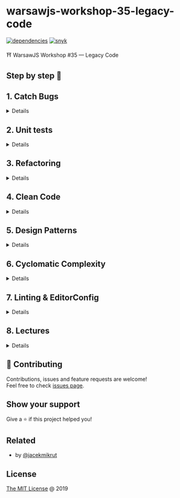 # warsawjs-workshop-35-legacy-code

[![dependencies](https://david-dm.org/piecioshka/warsawjs-workshop-34-trainer-needed.svg)](https://github.com/piecioshka/warsawjs-workshop-34-trainer-needed)
[![snyk](https://snyk.io/test/github/piecioshka/warsawjs-workshop-34-trainer-needed/badge.svg?targetFile=package.json)](https://snyk.io/test/github/piecioshka/warsawjs-workshop-34-trainer-needed?targetFile=package.json)

⛩️ WarsawJS Workshop #35 — Legacy Code

## Step by step 👣

## 1. Catch Bugs

<details>

* [ ] Scenario:
    + Catch a bug
    + Write unit test for that
    + Repair implementation
    + Deploy

</details>

## 2. Unit tests

<details>

* [ ] CMD: `npm install -D jest`
* [ ] SRC: `test/specs/main.spec.js`

</details>

## 3. Refactoring

<details>

* [ ] SAY: Tools
    + WebStorm —> Refactor

</details>

## 4. Clean Code

<details>

* [ ] ...

</details>

## 5. Design Patterns

<details>

* [ ] WWW: <https://github.com/piecioshka/pattern-mvc>
* [ ] WWW: <https://github.com/piecioshka/pattern-strategy>
* [ ] WWW: <https://github.com/piecioshka/pattern-singleton>
* [ ] WWW: <https://github.com/piecioshka/pattern-observer>
* [ ] WWW: <https://github.com/piecioshka/pattern-mediator>
* [ ] WWW: <https://github.com/piecioshka/pattern-factory-method>
* [ ] WWW: <https://github.com/piecioshka/patterns>

</details>

## 6. Cyclomatic Complexity

<details>

* [ ] WWW: <https://github.com/piecioshka/warto-wiedziec>
    + Find: "plato"

</details>

## 7. Linting & EditorConfig

<details>

* [ ] SAY: Story about JSLint, JSHint, ESLint, TSLint
* [ ] CMD: `npm install -D eslint eslint-config-piecioshka`
* [ ] SRC: `.eslintrc.js`

</details>

## 8. Lectures

<details>

* [ ] WWW: Display some useful lectures about topic.

</details>

## 🤝 Contributing

Contributions, issues and feature requests are welcome!<br/>
Feel free to check [issues page](/issues/).

## Show your support

Give a ⭐️ if this project helped you!

## Related

* by [@jacekmikrut](https://github.com/jacekmikrut/warsawjs-workshop-35-legacy-code)

## License

[The MIT License](http://piecioshka.mit-license.org) @ 2019
